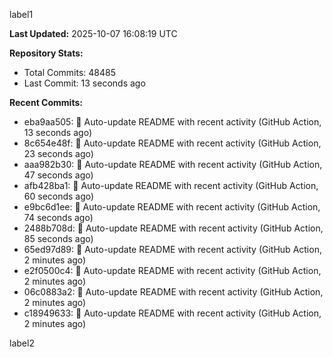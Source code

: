 
label1 
<!-- ACTIVITY_START -->
**Last Updated:** 2025-10-07 16:08:19 UTC

**Repository Stats:**
- Total Commits: 48485
- Last Commit: 13 seconds ago

**Recent Commits:**
- eba9aa505: 🤖 Auto-update README with recent activity (GitHub Action, 13 seconds ago)
- 8c654e48f: 🤖 Auto-update README with recent activity (GitHub Action, 23 seconds ago)
- aaa982b30: 🤖 Auto-update README with recent activity (GitHub Action, 47 seconds ago)
- afb428ba1: 🤖 Auto-update README with recent activity (GitHub Action, 60 seconds ago)
- e9bc6d1ee: 🤖 Auto-update README with recent activity (GitHub Action, 74 seconds ago)
- 2488b708d: 🤖 Auto-update README with recent activity (GitHub Action, 85 seconds ago)
- 65ed97d89: 🤖 Auto-update README with recent activity (GitHub Action, 2 minutes ago)
- e2f0500c4: 🤖 Auto-update README with recent activity (GitHub Action, 2 minutes ago)
- 06c0883a2: 🤖 Auto-update README with recent activity (GitHub Action, 2 minutes ago)
- c18949633: 🤖 Auto-update README with recent activity (GitHub Action, 2 minutes ago)
<!-- ACTIVITY_END -->

label2
